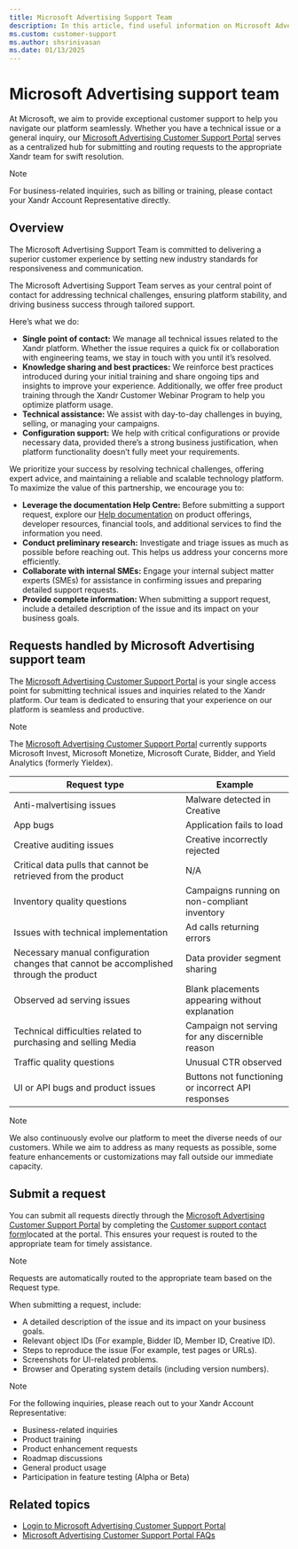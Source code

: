 ```yaml
---
title: Microsoft Advertising Support Team
description: In this article, find useful information on Microsoft Advertising Customer Support.
ms.custom: customer-support
ms.author: shsrinivasan
ms.date: 01/13/2025
---
```


# Microsoft Advertising support team

At Microsoft, we aim to provide exceptional customer support to help you navigate our platform seamlessly. Whether you have a technical issue or a general inquiry, our [Microsoft Advertising Customer Support Portal](support.ads.microsoft.com) serves as a centralized hub for submitting and routing requests to the appropriate Xandr team for swift resolution. 
> [!NOTE] 
> For business-related inquiries, such as billing or training, please contact your Xandr Account Representative directly. 

## Overview

The Microsoft Advertising Support Team is committed to delivering a superior customer experience by setting new industry standards for responsiveness and communication.  

The  Microsoft Advertising Support Team serves as your central point of contact for addressing technical challenges, ensuring platform stability, and driving business success through tailored support.

Here’s what we do: 

- **Single point of contact:** We manage all technical issues related to the Xandr platform. Whether the issue requires a quick fix or collaboration with engineering teams, we stay in touch with you until it’s resolved. 
- **Knowledge sharing and best practices:** We reinforce best practices introduced during your initial training and share ongoing tips and insights to improve your experience. Additionally, we offer free product training through the Xandr Customer Webinar Program to help you optimize platform usage. 
- **Technical assistance:** We assist with day-to-day challenges in buying, selling, or managing your campaigns. 
- **Configuration support:** We help with critical configurations or provide necessary data, provided there’s a strong business justification, when platform functionality doesn’t fully meet your requirements.
<!-- - **Delivering value at no additional cost:** Microsoft Advertising Support Team is included in your partnership with us. For any questions, your Xandr Account Representative is available to assist.--> 

We prioritize your success by resolving technical challenges, offering expert advice, and maintaining a reliable and scalable technology platform. To maximize the value of this partnership, we encourage you to: 

- **Leverage the documentation Help Centre:** Before submitting a support request, explore our [Help documentation](https://learn.microsoft.com/xandr/) on product offerings, developer resources, financial tools, and additional services to find the information you need. 
- **Conduct preliminary research:** Investigate and triage issues as much as possible before reaching out. This helps us address your concerns more efficiently. 
- **Collaborate with internal SMEs:** Engage your internal subject matter experts (SMEs) for assistance in confirming issues and preparing detailed support requests. 
- **Provide complete information:** When submitting a support request, include a detailed description of the issue and its impact on your business goals. 

## Requests handled by Microsoft Advertising support team

The [Microsoft Advertising Customer Support Portal](support.ads.microsoft.com) is your single access point for submitting technical issues and inquiries related to the Xandr platform. Our team is dedicated to ensuring that your experience on our platform is seamless and productive. 
 
> [!NOTE] 
> The [Microsoft Advertising Customer Support Portal](support.ads.microsoft.com) currently supports Microsoft Invest, Microsoft Monetize, Microsoft Curate, Bidder, and Yield Analytics (formerly Yieldex). 

 | Request type | Example |
|---|---|
| Anti-malvertising issues | Malware detected in Creative  |
| App bugs | Application fails to load  |
| Creative auditing issues | Creative incorrectly rejected  | 
| Critical data pulls that cannot be retrieved from the product | N/A | 
| Inventory quality questions | Campaigns running on non-compliant inventory | 
| Issues with technical implementation | Ad calls returning errors  | 
| Necessary manual configuration changes that cannot be accomplished through the product | Data provider segment sharing  | 
| Observed ad serving issues | Blank placements appearing without explanation | 
| Technical difficulties related to purchasing and selling Media | Campaign not serving for any discernible reason | 
| Traffic quality questions | Unusual CTR observed  | 
| UI or API bugs and product issues | Buttons not functioning or incorrect API responses | 

> [!NOTE]
> We also continuously evolve our platform to meet the diverse needs of our customers. While we aim to address as many requests as possible, some feature enhancements or customizations may fall outside our immediate capacity. 

## Submit a request

You can submit all requests directly through the [Microsoft Advertising Customer Support Portal](support.ads.microsoft.com) by completing the [Customer support contact form](support.ads.microsoft.com/contact-support)located at the portal. This ensures your request is routed to the appropriate team for timely assistance. 

> [!NOTE]
> Requests are automatically routed to the appropriate team based on the Request type. 

When submitting a request, include: 
- A detailed description of the issue and its impact on your business goals. 
- Relevant object IDs (For example, Bidder ID, Member ID, Creative ID). 
- Steps to reproduce the issue (For example, test pages or URLs). 
- Screenshots for UI-related problems. 
- Browser and Operating system details (including version numbers). 

> [!NOTE] 
> For the following inquiries, please reach out to your Xandr Account Representative: 
> - Business-related inquiries 
> - Product training 
> - Product enhancement requests 
> - Roadmap discussions 
> - General product usage 
> - Participation in feature testing (Alpha or Beta) 


## Related topics

- [Login to Microsoft Advertising Customer Support Portal](xcs-logging-in-to-the-customer-support-portal.md)
- [Microsoft Advertising Customer Support Portal FAQs](xcs-customer-support-portal-faqs.md)
